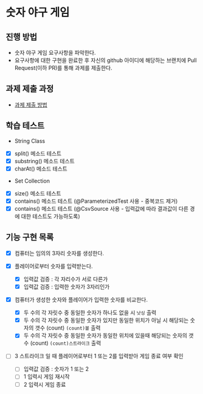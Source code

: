 # 숫자 야구 게임
## 진행 방법
* 숫자 야구 게임 요구사항을 파악한다.
* 요구사항에 대한 구현을 완료한 후 자신의 github 아이디에 해당하는 브랜치에 Pull Request(이하 PR)를 통해 과제를 제출한다.

## 과제 제출 과정
* [과제 제출 방법](https://github.com/next-step/nextstep-docs/tree/master/precourse)

## 학습 테스트
- String Class 
- [x] split() 메소드 테스트
- [x] substring() 메소드 테스트
- [x] charAt() 메소드 테스트

- Set Collection
- [x] size() 메소드 테스트
- [x] contains() 메소드 테스트 (@ParameterizedTest 사용 - 중복코드 제거)
- [x] contains() 메소드 테스트 (@CsvSource 사용 - 입력값에 따라 결과값이 다른 경에 대한 테스트도 가능하도록)

## 기능 구현 목록
- [x] 컴퓨터는 임의의 3자리 숫자를 생성한다.

- [x] 플레이어로부터 숫자를 입력받는다.
    - [x] 입력값 검증 : 각 자리수가 서로 다른가
    - [x] 입력값 검증 : 입력한 숫자가 3자리인가

- [x] 컴퓨터가 생성한 숫자와 플레이어가 입력한 숫자를 비교한다.
    - [x] 두 수의 각 자릿수 중 동일한 숫자가 하나도 없을 시 `낫싱` 출력
    - [x] 두 수의 각 자릿수 중 동일한 숫자가 있지만 동일한 위치가 아닐 시 해당되는 숫자의 갯수 (count) `(count)볼` 출력
    - [x] 두 수의 각 자릿수 중 동일한 숫자가 동일한 위치에 있을때 해당되는 숫자의 갯수 (count) `(count)스트라이크` 출력

- [ ] 3 스트라이크 일 때 플레이어로부터 1 또는 2를 입력받아 게임 종료 여부 확인
    - [ ] 입력값 검증 : 숫자가 1 또는 2
    - [ ] 1 입력시 게임 재시작
    - [ ] 2 입력시 게임 종료